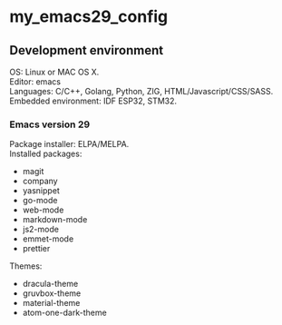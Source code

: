 # my_emacs29_config
## Development environment
OS: Linux or MAC OS X.  
Editor: emacs  
Languages: C/C++, Golang, Python, ZIG, HTML/Javascript/CSS/SASS.  
Embedded environment: IDF ESP32, STM32.  

### Emacs version 29
Package installer: ELPA/MELPA.  
Installed packages:
- magit
- company
- yasnippet
- go-mode
- web-mode
- markdown-mode
- js2-mode
- emmet-mode
- prettier

Themes:
- dracula-theme
- gruvbox-theme
- material-theme
- atom-one-dark-theme
  
  
